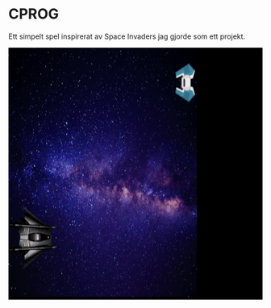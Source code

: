 # CPROG
Ett simpelt spel inspirerat av Space Invaders jag gjorde som ett projekt.

<img src="https://github.com/JWATSU/CPROG/blob/master/spacegame.gif" width="800" height="500" />  
